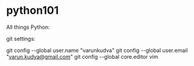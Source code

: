 # python101
All things Python: 

git settings:

git config --global user.name "varunkudva"
git config --global user.email "varun.kudva@gmail.com"
git config --global core.editor vim




